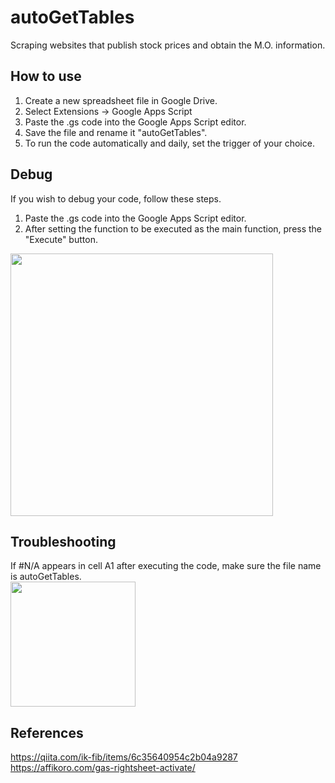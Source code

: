 # autoGetTables
Scraping websites that publish stock prices and obtain the M.O. information.

## How to use
1. Create a new spreadsheet file in Google Drive.
2. Select Extensions -> Google Apps Script
4. Paste the .gs code into the Google Apps Script editor.
5. Save the file and rename it "autoGetTables".
6. To run the code automatically and daily, set the trigger of your choice.

## Debug
If you wish to debug your code, follow these steps.
1. Paste the .gs code into the Google Apps Script editor.
2. After setting the function to be executed as the main function, press the "Execute" button.
<img src="https://github.com/Nanraka/autoGetTables/assets/64336110/606b8c7b-9f83-479f-ace9-b9922823ed4d" width="420px">

## Troubleshooting
If #N/A appears in cell A1 after executing the code, make sure the file name is autoGetTables.  
<img src="https://github.com/Nanraka/autoGetTables/assets/64336110/3982322d-c3ae-4de1-a10c-b26ca10de8e9" width="200px">

## References
https://qiita.com/ik-fib/items/6c35640954c2b04a9287<br>
https://affikoro.com/gas-rightsheet-activate/<br>

